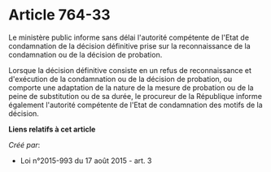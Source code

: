 # Article 764-33

Le ministère public informe sans délai l'autorité compétente de l'Etat de condamnation de la décision définitive prise sur la
reconnaissance de la condamnation ou de la décision de probation. 

Lorsque la décision définitive consiste en un refus de reconnaissance et d'exécution de la condamnation ou de la décision de
probation, ou comporte une adaptation de la nature de la mesure de probation ou de la peine de substitution ou de sa durée,
le procureur de la République informe également l'autorité compétente de l'Etat de condamnation des motifs de la décision.

**Liens relatifs à cet article**

_Créé par_:

  - Loi n°2015-993 du 17 août 2015 - art. 3
